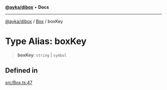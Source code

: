 [**@ayka/dibox**](../../../README.md) • **Docs**

***

[@ayka/dibox](../../../globals.md) / [Box](../README.md) / boxKey

# Type Alias: boxKey

> **boxKey**: `string` \| `symbol`

## Defined in

[src/Box.ts:47](https://github.com/AndreyMork/dibox/blob/32667f725c68d64dc5c8fc9751dde5370b7962d5/src/Box.ts#L47)
